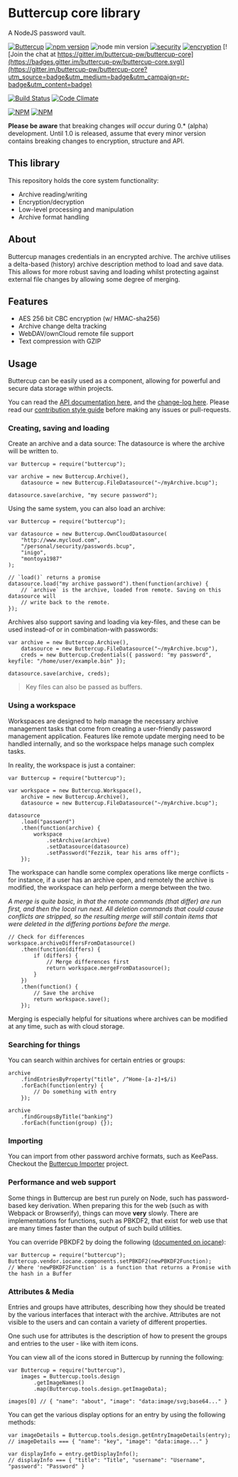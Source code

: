 # Buttercup core library

A NodeJS password vault.

[![Buttercup](https://buttercup.pw/buttercup.svg)](https://buttercup.pw) [![npm version](https://badge.fury.io/js/buttercup.svg)](https://badge.fury.io/js/buttercup) ![node min version](https://img.shields.io/badge/node-%3E%3D%204.4-lightgrey.svg) [![security](https://img.shields.io/badge/Security-As%20you%20wish-green.svg)](https://www.npmjs.com/package/buttercup) [![encryption](https://img.shields.io/badge/Encryption-AES%20256%20CBC-red.svg)](https://tools.ietf.org/html/rfc3602) [![Join the chat at https://gitter.im/buttercup-pw/buttercup-core](https://badges.gitter.im/buttercup-pw/buttercup-core.svg)](https://gitter.im/buttercup-pw/buttercup-core?utm_source=badge&utm_medium=badge&utm_campaign=pr-badge&utm_content=badge)

[![Build Status](https://travis-ci.org/buttercup-pw/buttercup-core.svg?branch=master)](https://travis-ci.org/buttercup-pw/buttercup-core) [![Code Climate](https://codeclimate.com/github/buttercup-pw/buttercup-core/badges/gpa.svg)](https://codeclimate.com/github/buttercup-pw/buttercup-core)

[![NPM](https://nodei.co/npm/buttercup.png?downloads=true&downloadRank=true&stars=true)](https://nodei.co/npm/buttercup/)
[![NPM](https://nodei.co/npm-dl/buttercup.png?months=3)](https://nodei.co/npm/buttercup/)

**Please be aware** that breaking changes _will occur_ during 0.* (alpha) development. Until 1.0 is released, assume that every minor version contains breaking changes to encryption, structure and API.

## This library

This repository holds the core system functionality:

 - Archive reading/writing
 - Encryption/decryption
 - Low-level processing and manipulation
 - Archive format handling

## About

Buttercup manages credentials in an encrypted archive. The archive utilises a delta-based (history) archive description method to load and save data. This allows for more robust saving and loading whilst protecting against external file changes by allowing some degree of merging.

## Features

 - AES 256 bit CBC encryption (w/ HMAC-sha256)
 - Archive change delta tracking
 - WebDAV/ownCloud remote file support
 - Text compression with GZIP

## Usage

Buttercup can be easily used as a component, allowing for powerful and secure data storage within projects.

You can read the [API documentation here](doc/api.md), and the [change-log here](CHANGELOG.md). Please read our [contribution style guide](CONTRIBUTING.md) before making any issues or pull-requests.

### Creating, saving and loading

Create an archive and a data source: The datasource is where the archive will be written to.

```
var Buttercup = require("buttercup");

var archive = new Buttercup.Archive(),
    datasource = new Buttercup.FileDatasource("~/myArchive.bcup");

datasource.save(archive, "my secure password");
```

Using the same system, you can also load an archive:

```
var Buttercup = require("buttercup");

var datasource = new Buttercup.OwnCloudDatasource(
    "http://www.mycloud.com",
    "/personal/security/passwords.bcup",
    "inigo",
    "montoya1987"
);

// `load()` returns a promise
datasource.load("my archive password").then(function(archive) {
    // `archive` is the archive, loaded from remote. Saving on this datasource will
    // write back to the remote.
});
```

Archives also support saving and loading via key-files, and these can be used instead-of or in combination-with passwords:

```
var archive = new Buttercup.Archive(),
    datasource = new Buttercup.FileDatasource("~/myArchive.bcup"),
    creds = new Buttercup.Credentials({ password: "my password", keyfile: "/home/user/example.bin" });

datasource.save(archive, creds);
```

> Key files can also be passed as buffers.

### Using a workspace

Workspaces are designed to help manage the necessary archive management tasks that come from creating a user-friendly password management application. Features like remote update merging need to be handled internally, and so the workspace helps manage such complex tasks.

In reality, the workspace is just a container:

```
var Buttercup = require("buttercup");

var workspace = new Buttercup.Workspace(),
    archive = new Buttercup.Archive(),
    datasource = new Buttercup.FileDatasource("~/myArchive.bcup");

datasource
    .load("password")
    .then(function(archive) {
        workspace
            .setArchive(archive)
            .setDatasource(datasource)
            .setPassword("Fezzik, tear his arms off");
    });
```

The workspace can handle some complex operations like merge conflicts - for instance, if a user has an archive open, and remotely the archive is modified, the workspace can help perform a merge between the two.

_A merge is quite basic, in that the remote commands (that differ) are run first, and then the local run next. All deletion commands that could cause conflicts are stripped, so the resulting merge will still contain items that were deleted in the differing portions before the merge._

```
// Check for differences
workspace.archiveDiffersFromDatasource()
    .then(function(differs) {
        if (differs) {
            // Merge differences first
            return workspace.mergeFromDatasource();
        }
    })
    .then(function() {
        // Save the archive
        return workspace.save();
    });
```

Merging is especially helpful for situations where archives can be modified at any time, such as with cloud storage.

### Searching for things

You can search within archives for certain entries or groups:
```
archive
    .findEntriesByProperty("title", /^Home-[a-z]+$/i)
    .forEach(function(entry) {
        // Do something with entry
    });

archive
    .findGroupsByTitle("banking")
    .forEach(function(group) {});
```

### Importing

You can import from other password archive formats, such as KeePass. Checkout the [Buttercup Importer](https://github.com/perry-mitchell/buttercup-importer) project.

### Performance and web support

Some things in Buttercup are best run purely on Node, such has password-based key derivation. When preparing this for the web (such as with Webpack or Browserify), things can move **very** slowly. There are implementations for functions, such as PBKDF2, that exist for web use that are many times faster than the output of such build utilities.

You can override PBKDF2 by doing the following ([documented on iocane](https://github.com/perry-mitchell/iocane#overriding-the-built-in-pbkdf2-function)):
```
var Buttercup = require("buttercup");
Buttercup.vendor.iocane.components.setPBKDF2(newPBKDF2Function);
// Where 'newPBKDF2Function' is a function that returns a Promise with the hash in a Buffer
```

### Attributes & Media

Entries and groups have attributes, describing how they should be treated by the various interfaces that interact with the archive. Attributes are not visible to the users and can contain a variety of different properties.

One such use for attributes is the description of how to present the groups and entries to the user - like with item icons.

You can view all of the icons stored in Buttercup by running the following:

```
var Buttercup = require("buttercup"),
    images = Buttercup.tools.design
        .getImageNames()
        .map(Buttercup.tools.design.getImageData);

images[0] // { "name": "about", "image": "data:image/svg;base64..." }
```

You can get the various display options for an entry by using the following methods:

```
var imageDetails = Buttercup.tools.design.getEntryImageDetails(entry);
// imageDetails === { "name": "key", "image": "data:image..." }

var displayInfo = entry.getDisplayInfo();
// displayInfo === { "title": "Title", "username": "Username", "password": "Password" }
```
